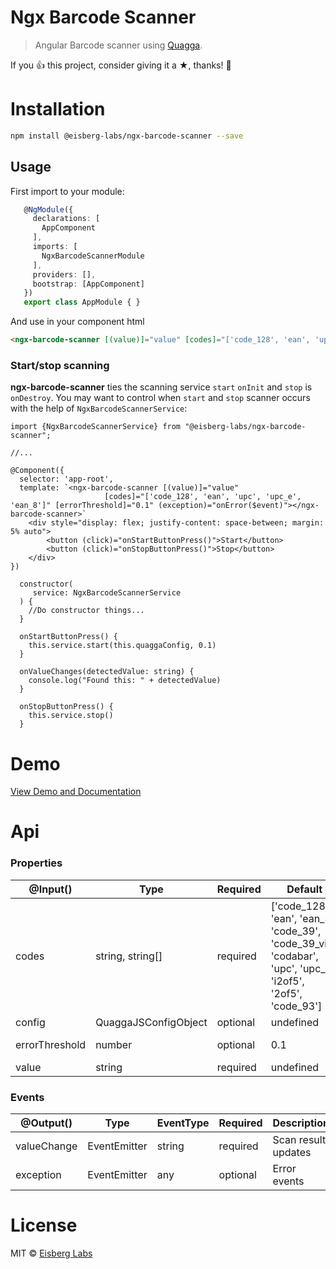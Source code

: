# Ngx Barcode Scanner
> Angular Barcode scanner using [Quagga](https://github.com/ericblade/quagga2).

If you 👍 this project, consider giving it a ★, thanks! 🙌


# Installation
```bash
npm install @eisberg-labs/ngx-barcode-scanner --save
```


## Usage
First import to your module:
```typescript
   @NgModule({
     declarations: [
       AppComponent
     ],
     imports: [
       NgxBarcodeScannerModule
     ],
     providers: [],
     bootstrap: [AppComponent]
   })
   export class AppModule { }

```
And use in your component html
```html
<ngx-barcode-scanner [(value)]="value" [codes]="['code_128', 'ean', 'upc', 'upc_e', 'ean_8']" [errorThreshold]="0.1" (exception)="onError($event)"></ngx-barcode-scanner>
```
### Start/stop scanning
**ngx-barcode-scanner** ties the scanning service `start` `onInit` and `stop` is `onDestroy`. You may want to control when `start` and `stop` scanner occurs with the help of `NgxBarcodeScannerService`:
```
import {NgxBarcodeScannerService} from "@eisberg-labs/ngx-barcode-scanner";

//...

@Component({
  selector: 'app-root',
  template: `<ngx-barcode-scanner [(value)]="value"
                     [codes]="['code_128', 'ean', 'upc', 'upc_e', 'ean_8']" [errorThreshold]="0.1" (exception)="onError($event)"></ngx-barcode-scanner>`
    <div style="display: flex; justify-content: space-between; margin: 5% auto">
        <button (click)="onStartButtonPress()">Start</button>
        <button (click)="onStopButtonPress()">Stop</button>
    </div>
})

  constructor(
     service: NgxBarcodeScannerService
  ) {
    //Do constructor things...
  }

  onStartButtonPress() {
    this.service.start(this.quaggaConfig, 0.1)
  }

  onValueChanges(detectedValue: string) {
    console.log("Found this: " + detectedValue)
  }
  
  onStopButtonPress() {
    this.service.stop()
  }
```

# Demo
[View Demo and Documentation](https://www.amarjanica.com/projects/angular-components/documentation/ngx-barcode-scanner/Readme.html)


# Api
### Properties

@Input() | Type | Required|Default|Description
---------|------|---------|-------|-------
codes | string, string[]| required | ['code_128', 'ean', 'ean_8', 'code_39', 'code_39_vin', 'codabar', 'upc', 'upc_e', 'i2of5', '2of5', 'code_93'] | Type of barcode algorithm to detect. Supported are *code_128*,*ean*,*ean_8*,*code_39*,*code_39_vin*,*codabar*,*upc*,*upc_e*,*i2of5*,*2of5*,*code_93*. Be aware that more codes you define, more possible false positives, and it might take longer to detect a barcode.
config | QuaggaJSConfigObject | optional | undefined | Optional [quagga](https://github.com/ericblade/quagga2/blob/253aa01999d0e4a912ca33b119c91fd15cd0294b/type-definitions/quagga.d.ts) config object (Define camera device id, media constraints ...).
errorThreshold | number | optional | 0.1 | Defines threshold of scan detect accuracy. Smaller the value, smaller chance of false positives.
value | string | required | undefined | Scan result outputs to value.

### Events

@Output() | Type | EventType | Required | Description
----------|------|-----------|----------|------------
valueChange | EventEmitter | string | required | Scan result updates
exception | EventEmitter | any | optional | Error events

# License

MIT © [Eisberg Labs](https://www.eisberg-labs.com)

